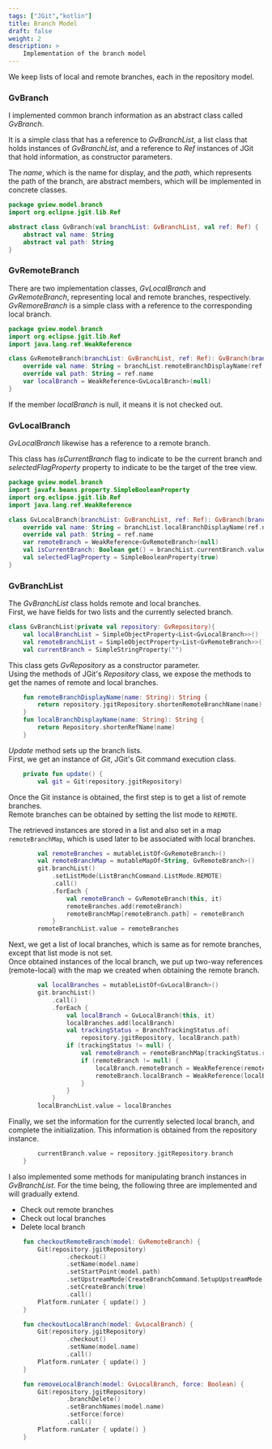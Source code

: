 ```yaml
---
tags: ["JGit","kotlin"]
title: Branch Model
draft: false
weight: 2
description: >
    Implementation of the branch model
---
```


We keep lists of local and remote branches, each in the repository model.

### GvBranch

I implemented common branch information as an abstract class called *GvBranch*.

It is a simple class that has a reference to *GvBranchList*, a list class that holds instances of *GvBranchList*, and a reference to *Ref* instances of JGit that hold information, as constructor parameters.

The *name*, which is the name for display, and the *path*, which represents the path of the branch, are abstract members, which will be implemented in concrete classes.

```kotlin
package gview.model.branch
import org.eclipse.jgit.lib.Ref

abstract class GvBranch(val branchList: GvBranchList, val ref: Ref) {
    abstract val name: String
    abstract val path: String
}
```

### GvRemoteBranch

There are two implementation classes, *GvLocalBranch* and *GvRemoteBranch*, representing local and remote branches, respectively.  
*GvRemoreBranch* is a simple class with a reference to the corresponding local branch.

```kotlin
package gview.model.branch
import org.eclipse.jgit.lib.Ref
import java.lang.ref.WeakReference

class GvRemoteBranch(branchList: GvBranchList, ref: Ref): GvBranch(branchList, ref) {
    override val name: String = branchList.remoteBranchDisplayName(ref.name)
    override val path: String = ref.name
    var localBranch = WeakReference<GvLocalBranch>(null)
}
```
If the member *localBranch* is null, it means it is not checked out.

### GvLocalBranch

*GvLocalBranch* likewise has a reference to a remote branch.  

This class has *isCurrentBranch* flag to indicate to be the current branch
and *selectedFlagProperty* property to indicate to be the target of the tree view.

```kotlin
package gview.model.branch
import javafx.beans.property.SimpleBooleanProperty
import org.eclipse.jgit.lib.Ref
import java.lang.ref.WeakReference

class GvLocalBranch(branchList: GvBranchList, ref: Ref): GvBranch(branchList, ref) {
    override val name: String = branchList.localBranchDisplayName(ref.name)
    override val path: String = ref.name
    var remoteBranch = WeakReference<GvRemoteBranch>(null)
    val isCurrentBranch: Boolean get() = branchList.currentBranch.value == name
    val selectedFlagProperty = SimpleBooleanProperty(true)
}
```

### GvBranchList

The *GvBranchList* class holds remote and local branches.  
First, we have fields for two lists and the currently selected branch.

```kotlin
class GvBranchList(private val repository: GvRepository){
    val localBranchList = SimpleObjectProperty<List<GvLocalBranch>>()
    val remoteBranchList = SimpleObjectProperty<List<GvRemoteBranch>>()
    val currentBranch = SimpleStringProperty("")
```

This class gets *GvRepository* as a constructor parameter.  
Using the methods of JGit's *Repository* class, we expose the methods to get the names of remote and local branches.

```kotlin
    fun remoteBranchDisplayName(name: String): String {
        return repository.jgitRepository.shortenRemoteBranchName(name)
    }
    fun localBranchDisplayName(name: String): String {
        return Repository.shortenRefName(name)
    }
```

*Update* method sets up the branch lists.  
First, we get an instance of *Git*, JGit's Git command execution class.

```kotlin
    private fun update() {
        val git = Git(repository.jgitRepository)
```

Once the Git instance is obtained, the first step is to get a list of remote branches.  
Remote branches can be obtained by setting the list mode to `REMOTE`.

The retrieved instances are stored in a list and also set in a map `remoteBranchMap`, 
which is used later to be associated with local branches.

```kotlin
        val remoteBranches = mutableListOf<GvRemoteBranch>()
        val remoteBranchMap = mutableMapOf<String, GvRemoteBranch>()
        git.branchList()
            .setListMode(ListBranchCommand.ListMode.REMOTE)
            .call()
            .forEach {
                val remoteBranch = GvRemoteBranch(this, it)
                remoteBranches.add(remoteBranch)
                remoteBranchMap[remoteBranch.path] = remoteBranch
            }
        remoteBranchList.value = remoteBranches
```

Next, we get a list of local branches, which is same as for remote branches,
except that list mode is not set.  
Once obtained instances of the local branch,  we put up two-way references (remote-local)
with the map we created when obtaining the remote branch.

```kotlin
        val localBranches = mutableListOf<GvLocalBranch>()
        git.branchList()
            .call()
            .forEach {
                val localBranch = GvLocalBranch(this, it)
                localBranches.add(localBranch)
                val trackingStatus = BranchTrackingStatus.of(
                    repository.jgitRepository, localBranch.path)
                if (trackingStatus != null) {
                    val remoteBranch = remoteBranchMap[trackingStatus.remoteTrackingBranch]
                    if (remoteBranch != null) {
                        localBranch.remoteBranch = WeakReference(remoteBranch)
                        remoteBranch.localBranch = WeakReference(localBranch)
                    }
                }
            }
        localBranchList.value = localBranches
```

Finally,  we set the information for the currently selected local branch, and complete the initialization.
This information is obtained from the repository instance.

```kotlin
        currentBranch.value = repository.jgitRepository.branch
    }
```

I also implemented some methods for manipulating branch instances in *GvBranchList*.
For the time being, the following three are implemented and will gradually extend.

- Check out remote branches
- Check out local branches
- Delete local branch

```kotlin
    fun checkoutRemoteBranch(model: GvRemoteBranch) {
        Git(repository.jgitRepository)
                .checkout()
                .setName(model.name)
                .setStartPoint(model.path)
                .setUpstreamMode(CreateBranchCommand.SetupUpstreamMode.TRACK)
                .setCreateBranch(true)
                .call()
        Platform.runLater { update() }
    }

    fun checkoutLocalBranch(model: GvLocalBranch) {
        Git(repository.jgitRepository)
                .checkout()
                .setName(model.name)
                .call()
        Platform.runLater { update() }
    }

    fun removeLocalBranch(model: GvLocalBranch, force: Boolean) {
        Git(repository.jgitRepository)
                .branchDelete()
                .setBranchNames(model.name)
                .setForce(force)
                .call()
        Platform.runLater { update() }
    }
```
